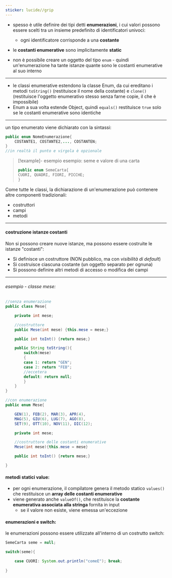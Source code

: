 ```yaml
---
sticker: lucide//grip
---
```

- spesso è utile definire dei tipi detti **enumerazioni**, i cui valori possono essere scelti tra un insieme predefinito di identificatori univoci:
	- ogni identificatore corrisponde a una **costante**

- le **costanti enumerative** sono implicitamente **static**
- non è possibile creare un oggetto del tipo `enum` - quindi un'enumerazione ha tante istanze quante sono le costanti enumerative al suo interno
--- 
- le classi enumerative estendono la classe Enum, da cui ereditano i metodi `toString()` (restituisce il nome della costante) e `clone()` (restituisce l'oggetto enumerativo stesso senza farne copie, il che è impossibile)
- Enum a sua volta estende Object, quindi `equals()` restituisce `true` solo se le costanti enumerative sono identiche

--- 
un tipo enumerato viene dichiarato con la sintassi:
```java
public enum NomeEnumerazione{
	COSTANTE1, COSTANTE2,..., COSTANTEN;
}
//in realtà il punto e virgola è opzionale
```

>[!example]- esempio
>esempio: seme e valore di una carta
>```java
>public enum SemeCarta{
>CUORI, QUADRI, FIORI, PICCHE;
>}
>```

Come tutte le classi, la dichiarazione di un'enumerazione può contenere altre componenti tradizionali:
- costruttori
- campi
- metodi
--- 
#### costruzione istanze costanti
Non si possono creare nuove istanze, ma possono essere costruite le istanze "costanti":
- Si definisce un costruttore (NON pubblico, ma con *visibilità di default*)
- Si costruisce ciascuna costante (un oggetto separato per ognuna)
- Si possono definire altri metodi di accesso o modifica dei campi
--- 
###### esempio - classe mese: 
```java
//senza enumerazione
public class Mese{

	private int mese;

	//costruttore
	public Mese(int mese) {this.mese = mese;}

	public int toInt() {return mese;}

	public String toString(){
		switch(mese)
		{
		case 1: return "GEN";
		case 2: return "FEB";
		//eccetera
		default: return null;
		}
	}
}

//con enumerazione
public enum Mese{

	GEN(1), FEB(2), MAR(3), APR(4), 
	MAG(5), GIU(6), LUG(7), AGO(8),
	SET(9), OTT(10), NOV(11), DIC(12);

	private int mese;

	//costruttore delle costanti enumerative
	Mese(int mese){this.mese = mese}

	public int toInt() {return mese;}

}

```

#### metodi statici value:
- per ogni enumerazione, il compilatore genera il metodo statico `values()` che restituisce un **array delle costanti enumerative**
- viene generato anche `valueOf()`, che restituisce la **costante enumerativa associata alla stringa** fornita in input
	- se il valore non esiste, viene emessa un'eccezione

#### enumerazioni e switch:
le enumerazioni possono essere utilizzate all'interno di un costrutto switch:
```java
SemeCarta seme = null;

switch(seme){

	case CUORI: System.out.println("comeE"); break;
	
}
```

